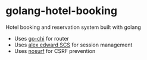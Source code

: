# golang-hotel-booking

Hotel booking and reservation system built with golang

- Uses [go-chi](https://github.com/go-chi/chi) for router
- Uses [alex edward SCS](https://github.com/alexedwards/scs) for session management
- Uses [nosurf](https://github.com/justinas/nosurf) for CSRF prevention
